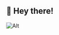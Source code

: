 ## 👋 Hey there!

![Alt](https://komarev.com/ghpvc/?username=vs206&&color=5E81AC&label=Profile%20views%20since%20June%203%202022)
